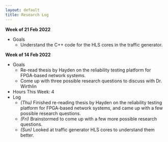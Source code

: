 ```yaml
---
layout: default
title: Research Log
---
```


**Week of 21 Feb 2022**

* Goals
  * Understand the C++ code for the HLS cores in the traffic generator.

**Week of 14 Feb 2022**

* Goals
  * Re-read thesis by Hayden on the reliability testing platform for FPGA-based network systems.
  * Come up with three possible research questions to discuss with Dr. Wirthlin
* Hours This Week: 4
* Log
  * *(Thu)* Finished re-reading thesis by Hayden on the reliability testing platform for FPGA-based network systems, and came up with a few possible research questions.
  * *(Fri)* Brainstormed to come up with a few more possible research questions.
  * *(Sun)* Looked at traffic generator HLS cores to understand them better.
